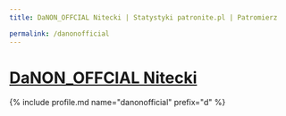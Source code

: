 ```yaml
---
title: DaNON_OFFCIAL Nitecki | Statystyki patronite.pl | Patromierz

permalink: /danonofficial
---
```


# [DaNON_OFFCIAL Nitecki](https://patronite.pl/danonofficial)

{% include profile.md name="danonofficial" prefix="d" %}
